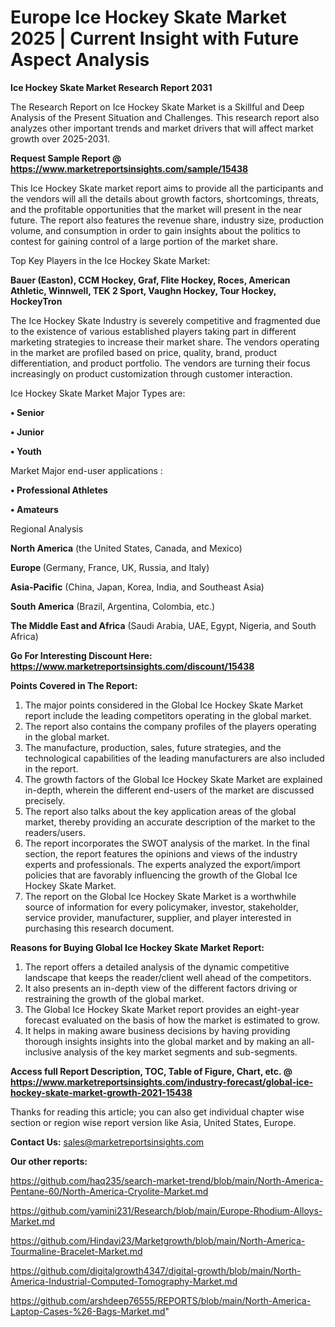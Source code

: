 # Europe Ice Hockey Skate Market 2025 | Current Insight with Future Aspect Analysis

<strong>Ice Hockey Skate Market Research Report 2031</strong>

The Research Report on Ice Hockey Skate Market is a Skillful and Deep Analysis of the Present Situation and Challenges. This research report also analyzes other important trends and market drivers that will affect market growth over 2025-2031.

<strong>Request Sample Report @ <a href=https://www.marketreportsinsights.com/sample/15438>https://www.marketreportsinsights.com/sample/15438</a></strong>

This Ice Hockey Skate market report aims to provide all the participants and the vendors will all the details about growth factors, shortcomings, threats, and the profitable opportunities that the market will present in the near future. The report also features the revenue share, industry size, production volume, and consumption in order to gain insights about the politics to contest for gaining control of a large portion of the market share.

Top Key Players in the Ice Hockey Skate Market:

<strong>Bauer (Easton), CCM Hockey, Graf, Flite Hockey, Roces, American Athletic, Winnwell, TEK 2 Sport, Vaughn Hockey, Tour Hockey, HockeyTron</strong>

The Ice Hockey Skate Industry is severely competitive and fragmented due to the existence of various established players taking part in different marketing strategies to increase their market share. The vendors operating in the market are profiled based on price, quality, brand, product differentiation, and product portfolio. The vendors are turning their focus increasingly on product customization through customer interaction.

Ice Hockey Skate Market Major Types are:

<strong>• Senior

• Junior

• Youth</strong>

Market Major end-user applications :

<strong>• Professional Athletes

• Amateurs</strong>

Regional Analysis

</u><strong><b>North America</b></strong> (the United States, Canada, and Mexico)

<strong><b>Europe </b></strong>(Germany, France, UK, Russia, and Italy)

<strong><b>Asia-Pacific</b></strong> (China, Japan, Korea, India, and Southeast Asia)

<strong><b>South America</b></strong> (Brazil, Argentina, Colombia, etc.)

<strong><b>The Middle East and Africa</b></strong> (Saudi Arabia, UAE, Egypt, Nigeria, and South Africa)

<strong>Go For Interesting Discount Here: <a href=https://www.marketreportsinsights.com/discount/15438>https://www.marketreportsinsights.com/discount/15438</a></strong>

<strong>Points Covered in The Report:</strong>
<ol>
  <li>The major points considered in the Global Ice Hockey Skate Market report include the leading competitors operating in the global market.</li>
  <li>The report also contains the company profiles of the players operating in the global market.</li>
  <li>The manufacture, production, sales, future strategies, and the technological capabilities of the leading manufacturers are also included in the report.</li>
  <li>The growth factors of the Global Ice Hockey Skate Market are explained in-depth, wherein the different end-users of the market are discussed precisely.</li>
  <li>The report also talks about the key application areas of the global market, thereby providing an accurate description of the market to the readers/users.</li>
  <li>The report incorporates the SWOT analysis of the market. In the final section, the report features the opinions and views of the industry experts and professionals. The experts analyzed the export/import policies that are favorably influencing the growth of the Global Ice Hockey Skate Market.</li>
  <li>The report on the Global Ice Hockey Skate Market is a worthwhile source of information for every policymaker, investor, stakeholder, service provider, manufacturer, supplier, and player interested in purchasing this research document.</li>
</ol>
<strong>Reasons for Buying Global Ice Hockey Skate Market Report:</strong>

<ol>
  <li>The report offers a detailed analysis of the dynamic competitive landscape that keeps the reader/client well ahead of the competitors.</li>
  <li>It also presents an in-depth view of the different factors driving or restraining the growth of the global market.</li>
  <li>The Global Ice Hockey Skate Market report provides an eight-year forecast evaluated on the basis of how the market is estimated to grow.</li>
  <li>It helps in making aware business decisions by having providing thorough insights insights into the global market and by making an all-inclusive analysis of the key market segments and sub-segments.</li>
</ol>
<strong>Access full Report Description, TOC, Table of Figure, Chart, etc. @ <a href=https://www.marketreportsinsights.com/industry-forecast/global-ice-hockey-skate-market-growth-2021-15438>https://www.marketreportsinsights.com/industry-forecast/global-ice-hockey-skate-market-growth-2021-15438</a></strong>


Thanks for reading this article; you can also get individual chapter wise section or region wise report version like Asia, United States, Europe.

<strong>Contact Us:</strong>
sales@marketreportsinsights.com

<strong>Our other reports:</strong>

<a href=https://github.com/haq235/search-market-trend/blob/main/North-America-Pentane-60/North-America-Cryolite-Market.md>https://github.com/haq235/search-market-trend/blob/main/North-America-Pentane-60/North-America-Cryolite-Market.md</a>

<a href=https://github.com/yamini231/Research/blob/main/Europe-Rhodium-Alloys-Market.md>https://github.com/yamini231/Research/blob/main/Europe-Rhodium-Alloys-Market.md</a>

<a href=https://github.com/Hindavi23/Marketgrowth/blob/main/North-America-Tourmaline-Bracelet-Market.md>https://github.com/Hindavi23/Marketgrowth/blob/main/North-America-Tourmaline-Bracelet-Market.md</a>

<a href=https://github.com/digitalgrowth4347/digital-growth/blob/main/North-America-Industrial-Computed-Tomography-Market.md>https://github.com/digitalgrowth4347/digital-growth/blob/main/North-America-Industrial-Computed-Tomography-Market.md</a>

<a href=https://github.com/arshdeep76555/REPORTS/blob/main/North-America-Laptop-Cases-%26-Bags-Market.md>https://github.com/arshdeep76555/REPORTS/blob/main/North-America-Laptop-Cases-%26-Bags-Market.md</a>"
